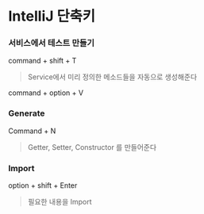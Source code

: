 # IntelliJ 단축키



### 서비스에서 테스트 만들기

command + shift + T

> Service에서 미리 정의한 메소드들을 자동으로 생성해준다





command + option + V



### Generate

Command + N

> Getter, Setter, Constructor 를 만들어준다



### Import

option + shift + Enter

> 필요한 내용을 Import